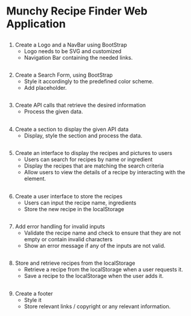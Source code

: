 # Munchy Recipe Finder Web Application

##

1. Create a Logo and a NavBar using BootStrap
   - Logo needs to be SVG and customized
   - Navigation Bar containing the needed links.

##

2. Create a Search Form, using BootStrap
   - Style it accordingly to the predefined color scheme.
   - Add placeholder.

##

3. Create API calls that retrieve the desired information
   - Process the given data.

##

4. Create a section to display the given API data
   - Display, style the section and process the data.

##

5. Create an interface to display the recipes and pictures to users
   - Users can search for recipes by name or ingredient
   - Display the recipes that are matching the search criteria
   - Allow users to view the details of a recipe by interacting with the element.

##

6. Create a user interface to store the recipes
   - Users can input the recipe name, ingredients
   - Store the new recipe in the localStorage

##

7. Add error handling for invalid inputs
   - Validate the recipe name and check to ensure that they are not empty or contain invalid characters
   - Show an error message if any of the inputs are not valid.

##

8. Store and retrieve recipes from the localStorage
   - Retrieve a recipe from the localStorage when a user requests it.
   - Save a recipe to the localStorage when the user adds it.

##

9. Create a footer
   - Style it
   - Store relevant links / copyright or any relevant information.
